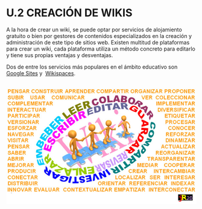 # U.2 CREACIÓN DE WIKIS

A la hora de crear un wiki, se puede optar por servicios de alojamiento gratuito o bien por gestores de contenidos especializados en la creación y administración de este tipo de sitios web. Existen multitud de plataformas para crear un wiki, cada plataforma utiliza un método concreto para editarlo y tiene sus propias ventajas y desventajas. 

Dos de entre los servicios más populares en el ámbito educativo son [Google Sites](http://sites.google.com/) y  [Wikispaces](http://www.wikispaces.com/ "Wikispaces").


 ![Posibilidades educativas de los wikis](img/WIKI4.jpg "Posibilidades educativas de los wikis")





